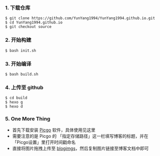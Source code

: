 ### 1. 下载仓库

```
$ git clone https://github.com/YunYang1994/YunYang1994.github.io.git
$ cd YunYang1994.github.io
$ git checkout source
```

### 2. 开始构建

```
$ bash init.sh
```

### 3. 开始编译

```
$ bash build.sh
```

### 4. 上传至 github 

```
$ cd build
$ hexo g
$ hexo d
```


### 5. One More Thing

- 首先下载安装 [Picgo](https://github.com/Molunerfinn/PicGo) 软件，具体使用见这里
- 需要注意的是 Picgo 的 「指定存储路径」这一栏填写博客的标题，并在 「Picgo设置」里打开时间戳命名
- 直接将图片拖拽上传至 [blogimgs](https://github.com/YunYang1994/blogimgs)，然后复制图片链接至博客文档中即可
